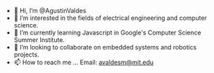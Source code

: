 - 👋 Hi, I’m @AgustinValdes
- 👀 I’m interested in the fields of electrical engineering and computer science.
- 🌱 I’m currently learning Javascript in Google's Computer Science Summer Institute.
- 💞️ I’m looking to collaborate on embedded systems and robotics projects.
- 📫 How to reach me ...
  Email: avaldesm@mit.edu

<!---
AgustinValdes/AgustinValdes is a ✨ special ✨ repository because its `README.md` (this file) appears on your GitHub profile.
You can click the Preview link to take a look at your changes.
--->
